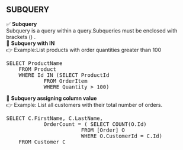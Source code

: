 ## SUBQUERY 
✅ <B>Subquery </B> <BR> Subquery is a query within a query.Subqueries must be enclosed with brackets () . <BR> 
🔷 <B>Subquery with IN </B>   <br> 
👉 Example:List products with order quantities greater than 100
<pre>SELECT ProductName
	FROM Product
	WHERE Id IN (SELECT ProductId
			FROM OrderItem
			WHERE Quantity > 100)    </pre>		 
🔷 <b>Subquery assigning column value</b> <br> 
👉 Example:  List all customers with their total number of orders.
<pre>SELECT C.FirstName, C.LastName,
			OrderCount = ( SELECT COUNT(O.Id)
						FROM [Order] O 
						WHERE O.CustomerId = C.Id)
	FROM Customer C   </pre>		 

